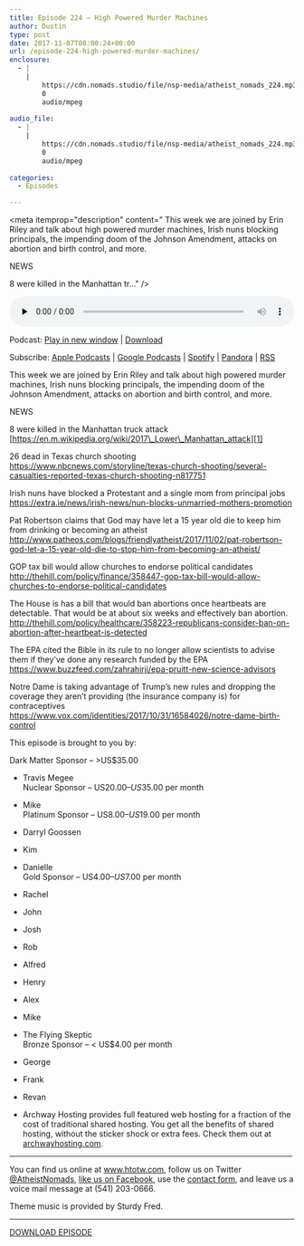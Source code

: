 ```yaml
---
title: Episode 224 – High Powered Murder Machines
author: Dustin
type: post
date: 2017-11-07T08:00:24+00:00
url: /episode-224-high-powered-murder-machines/
enclosure:
  - |
    |
        https://cdn.nomads.studio/file/nsp-media/atheist_nomads_224.mp3
        0
        audio/mpeg
        
audio_file:
  - |
    |
        https://cdn.nomads.studio/file/nsp-media/atheist_nomads_224.mp3
        0
        audio/mpeg
        
categories:
  - Episodes

---
```

<div itemscope itemtype="http://schema.org/AudioObject">
  <meta itemprop="name" content="Episode 224 &#8211; High Powered Murder Machines" />
  
  <meta itemprop="uploadDate" content="2017-11-07T01:00:24-07:00" />
  
  <meta itemprop="encodingFormat" content="audio/mpeg" />
  
  <meta itemprop="description" content="
This week we are joined by Erin Riley and talk about high powered murder machines, Irish nuns blocking principals, the impending doom of the Johnson Amendment, attacks on abortion and birth control, and more.

NEWS

8 were killed in the Manhattan tr..." />
  
  <meta itemprop="contentUrl" content="https://dts.podtrac.com/redirect.mp3/cdn.nomads.studio/file/nsp-media/atheist_nomads_224.mp3" />
  </p> 
  
  <div class="powerpress_player" id="powerpress_player_8487">
    <audio class="wp-audio-shortcode" id="audio-1647-231" preload="none" style="width: 100%;" controls="controls"><source type="audio/mpeg" src="https://dts.podtrac.com/redirect.mp3/cdn.nomads.studio/file/nsp-media/atheist_nomads_224.mp3?_=231" /><a href="https://dts.podtrac.com/redirect.mp3/cdn.nomads.studio/file/nsp-media/atheist_nomads_224.mp3">https://dts.podtrac.com/redirect.mp3/cdn.nomads.studio/file/nsp-media/atheist_nomads_224.mp3</a></audio>
  </div>
</div>

<p class="powerpress_links powerpress_links_mp3">
  Podcast: <a href="https://dts.podtrac.com/redirect.mp3/cdn.nomads.studio/file/nsp-media/atheist_nomads_224.mp3" class="powerpress_link_pinw" target="_blank" title="Play in new window" onclick="return powerpress_pinw('https://htotw.com/?powerpress_pinw=1647-podcast');" rel="nofollow">Play in new window</a> | <a href="https://dts.podtrac.com/redirect.mp3/cdn.nomads.studio/file/nsp-media/atheist_nomads_224.mp3" class="powerpress_link_d" title="Download" rel="nofollow" download="atheist_nomads_224.mp3">Download</a>
</p>

<p class="powerpress_links powerpress_subscribe_links">
  Subscribe: <a href="https://podcasts.apple.com/us/podcast/humanists-take-on-the-world/id530050098?mt=2&ls=1" class="powerpress_link_subscribe powerpress_link_subscribe_itunes" target="_blank" title="Subscribe on Apple Podcasts" rel="nofollow">Apple Podcasts</a> | <a href="https://www.google.com/podcasts?feed=aHR0cDovL2F0aGVpc3Rub21hZHMubGlic3luLmNvbS9yc3M%3D" class="powerpress_link_subscribe powerpress_link_subscribe_googleplay" target="_blank" title="Subscribe on Google Podcasts" rel="nofollow">Google Podcasts</a> | <a href="https://open.spotify.com/show/3LzK2xZGike6Tc1GEMtMbr?si=LieN9SNuTpq96smuaUsH8A" class="powerpress_link_subscribe powerpress_link_subscribe_spotify" target="_blank" title="Subscribe on Spotify" rel="nofollow">Spotify</a> | <a href="https://www.pandora.com/podcast/atheist-nomads/PC:10122?corr=62071012&part=ug" class="powerpress_link_subscribe powerpress_link_subscribe_pandora" target="_blank" title="Subscribe on Pandora" rel="nofollow">Pandora</a> | <a href="https://htotw.com/feed/podcast/" class="powerpress_link_subscribe powerpress_link_subscribe_rss" target="_blank" title="Subscribe via RSS" rel="nofollow">RSS</a>
</p>

  
This week we are joined by Erin Riley and talk about high powered murder machines, Irish nuns blocking principals, the impending doom of the Johnson Amendment, attacks on abortion and birth control, and more.

NEWS

8 were killed in the Manhattan truck attack  
[https://en.m.wikipedia.org/wiki/2017\_Lower\_Manhattan_attack][1]

26 dead in Texas church shooting  
 <https://www.nbcnews.com/storyline/texas-church-shooting/several-casualties-reported-texas-church-shooting-n817751>

Irish nuns have blocked a Protestant and a single mom from principal jobs  
 <https://extra.ie/news/irish-news/nun-blocks-unmarried-mothers-promotion>

Pat Robertson claims that God may have let a 15 year old die to keep him from drinking or becoming an atheist  
 <http://www.patheos.com/blogs/friendlyatheist/2017/11/02/pat-robertson-god-let-a-15-year-old-die-to-stop-him-from-becoming-an-atheist/>

GOP tax bill would allow churches to endorse political candidates  
 <http://thehill.com/policy/finance/358447-gop-tax-bill-would-allow-churches-to-endorse-political-candidates>

The House is has a bill that would ban abortions once heartbeats are detectable. That would be at about six weeks and effectively ban abortion.  
 <http://thehill.com/policy/healthcare/358223-republicans-consider-ban-on-abortion-after-heartbeat-is-detected>

The EPA cited the Bible in its rule to no longer allow scientists to advise them if they&#8217;ve done any research funded by the EPA  
 <https://www.buzzfeed.com/zahrahirji/epa-pruitt-new-science-advisors>

Notre Dame is taking advantage of Trump&#8217;s new rules and dropping the coverage they aren&#8217;t providing (the insurance company is) for contraceptives  
 <https://www.vox.com/identities/2017/10/31/16584026/notre-dame-birth-control>

This episode is brought to you by:

Dark Matter Sponsor – >US$35.00  
* Travis Megee  
Nuclear Sponsor – US$20.00 – US$35.00 per month  
* Mike  
Platinum Sponsor – US$8.00 – US$19.00 per month  
* Darryl Goossen  
* Kim  
* Danielle  
Gold Sponsor – US$4.00 – US$7.00 per month  
* Rachel  
* John  
* Josh  
* Rob  
* Alfred  
* Henry  
* Alex  
* Mike  
* The Flying Skeptic  
Bronze Sponsor – < US$4.00 per month  
* George  
* Frank  
* Revan

* Archway Hosting provides full featured web hosting for a fraction of the cost of traditional shared hosting. You get all the benefits of shared hosting, without the sticker shock or extra fees. Check them out at <a href="http://archwayhosting.com/" target="_blank" rel="noopener">archwayhosting.com</a>.

<hr width="500" />

You can find us online at <a href="https://www.htotw.com/" target="_blank" rel="noopener">www.htotw.com</a>, follow us on Twitter <a href="https://htotw.com/twitter" target="_blank" rel="noopener">@AtheistNomads</a>, <a href="https://htotw.com/facebook" target="_blank" rel="noopener">like us on Facebook</a>, use the [contact form](https://htotw.com/contact), and leave us a voice mail message at (541) 203-0666.

Theme music is provided by Sturdy Fred.

<hr width="”500”" />

[DOWNLOAD EPISODE][2]

 [1]: https://en.m.wikipedia.org/wiki/2017_Lower_Manhattan_attack
 [2]: https://dts.podtrac.com/redirect.mp3/cdn.nomads.studio/file/nsp-media/atheist_nomads_224.mp3